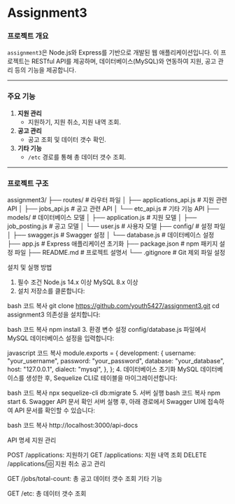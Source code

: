 # Assignment3

### 프로젝트 개요

`assignment3`은 Node.js와 Express를 기반으로 개발된 웹 애플리케이션입니다. 이 프로젝트는 RESTful API를 제공하며, 데이터베이스(MySQL)와 연동하여 지원, 공고 관리 등의 기능을 제공합니다.

---

### 주요 기능

1. **지원 관리**
   - 지원하기, 지원 취소, 지원 내역 조회.
2. **공고 관리**
   - 공고 조회 및 데이터 갯수 확인.
3. **기타 기능**
   - `/etc` 경로를 통해 총 데이터 갯수 조회.

---

### 프로젝트 구조

assignment3/
├── routes/ # 라우터 파일
│ ├── applications_api.js # 지원 관련 API
│ ├── jobs_api.js # 공고 관련 API
│ └── etc_api.js # 기타 기능 API
├── models/ # 데이터베이스 모델
│ ├── application.js # 지원 모델
│ ├── job_posting.js # 공고 모델
│ └── user.js # 사용자 모델
├── config/ # 설정 파일
│ ├── swagger.js # Swagger 설정
│ └── database.js # 데이터베이스 설정
├── app.js # Express 애플리케이션 초기화
├── package.json # npm 패키지 설정 파일
├── README.md # 프로젝트 설명서
└── .gitignore # Git 제외 파일 설정

설치 및 실행 방법

1. 필수 조건
   Node.js 14.x 이상
   MySQL 8.x 이상
2. 설치
   저장소를 클론합니다:

bash
코드 복사
git clone https://github.com/youth5427/assignment3.git
cd assignment3
의존성을 설치합니다:

bash
코드 복사
npm install 3. 환경 변수 설정
config/database.js 파일에서 MySQL 데이터베이스 설정을 입력합니다:

javascript
코드 복사
module.exports = {
development: {
username: "your_username",
password: "your_password",
database: "your_database",
host: "127.0.0.1",
dialect: "mysql",
},
}; 4. 데이터베이스 초기화
MySQL 데이터베이스를 생성한 후, Sequelize CLI로 테이블을 마이그레이션합니다:

bash
코드 복사
npx sequelize-cli db:migrate 5. 서버 실행
bash
코드 복사
npm start 6. Swagger API 문서 확인
서버 실행 후, 아래 경로에서 Swagger UI에 접속하여 API 문서를 확인할 수 있습니다:

bash
코드 복사
http://localhost:3000/api-docs

API 명세
지원 관리

POST /applications: 지원하기
GET /applications: 지원 내역 조회
DELETE /applications/:id: 지원 취소
공고 관리

GET /jobs/total-count: 총 공고 데이터 갯수 조회
기타 기능

GET /etc: 총 데이터 갯수 조회
